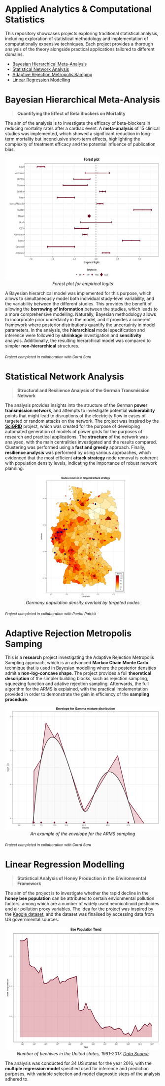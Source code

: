 # Applied Analytics & Computational Statistics

This repository showcases projects exploring traditional statistical analysis, including exploration of statistical methodology and implementation of computationally expensive techniques. Each project provides a thorough analysis of the theory alongside practical applications tailored to different domains.

- [Bayesian Hierarchical Meta-Analysis](#bayesian-hierarchical-meta-analysis)
- [Statistical Network Analysis](#statistical-network-analysis)
- [Adaptive Rejection Metropolis Samping](#adaptive-rejection-metropolis-samping)
- [Linear Regression Modelling](#linear-regression-modelling)


# Bayesian Hierarchical Meta-Analysis

><b>Quantifying the Effect of Beta Blockers on Mortality</b>

The aim of the analysis is to investigate the efficacy of beta-blockers in reducing mortality rates after a cardiac event. A **meta-analysis** of 15 clinical studies was implemented, which showed a significant reduction in long-term mortality but inconclusive short-term effects, highlighting the complexity of treatment efficacy and the potential influence of publication bias.

<p align="center">
  <img src="https://github.com/dontkillourjoy/stat_analytics/blob/main/bayesian_hierarchical/aux_files/forest_plot.png" alt="Forest plot for empirical logits" width="500" height = "400"/>
  <br/>
  <i>Forest plot for empirical logits</i>
</p>

A Bayesian hierarchical model was implemented for this purpose, which allows to  simultaneously model both individual study-level variability, and the variability between the different studies. This provides the benefit of allowing the **borrowing of information** between the studies, which leads to a more comprehensive modelling. Naturally, Bayesian methodology allows to incorporate prior uncertainty in the model, and it provides a coherent framework where posterior distributions quantify the uncertainty in model parameters. In the analysis, the **hierarchical** model specification and inference were followed by **shrinkage** investigation and **sensitivity** analysis. Additionally, the resulting hierarchical model was compared to simpler **non-hierarchical** structures.

<sub><i> Project completed in collaboration with Corrà Sara </i></sub>

# Statistical Network Analysis

><b>Structural and Resilience Analysis of the German Transmission Network</b>

The analysis provides insights into the structure of the German **power transmission network**, and attempts to investigate potential **vulnerability** points that might lead to disruptions of the electricity flow in cases of targeted or random attacks on the network. The project was inspired by the [**SciGRID**](https://www.power.scigrid.de/) project, which was created for the purpose of developing automated generation of models of power grids for the purposes of research and practical applications. The **structure** of the network was analysed, with the main centralities investigated and the results compared. Clustering was performed using a **fast and greedy** approach. Finally, **resilience analysis** was performed by using various approaches, which evidenced that the most efficient **attack strategy** node removal is coherent with population density levels, indicating the importance of robust network planning.

<p align="center">
  <img src="https://github.com/dontkillourjoy/stat_analytics/blob/main/network_analysis/aux_files/targeted.png" alt="Germany population density overlaid by targeted nodes" width="300" height = "400"/>
  <br/>
  <i>Germany population density overlaid by targeted nodes</i>
</p>

<sub><i>Project completed in collaboration with Poetto Patrick </i></sub>

# Adaptive Rejection Metropolis Samping

This is a **research** project investigating the Adaptive Rejection Metropolis Sampling approach, which is an advanced **Markov Chain Monte Carlo** technique that is used in Bayesian modelling where the posterior densities admit a **non-log-concave shape**. The project provides a full **theoretical description** of the simpler building blocks, such as rejection sampling, squeezing function and adative rejection sampling. Afterwards, the full algorithm for the ARMS is explained, with the practical implementation provided in order to demonstrate the gain in efficiency of the **sampling procedure**. 

<p align="center">
  <img src="https://github.com/dontkillourjoy/stat_analytics/blob/main/arms_computational/aux_files/envelope.png" alt="An example of the envelope for the ARMS sampling" width="500" height = "400"/>
  <br/>
  <i>An example of the envelope for the ARMS sampling</i>
</p>

<sub><i>Project completed in collaboration with Corrà Sara </i></sub>

# Linear Regression Modelling

><b>Statistical Analysis of Honey Production in the Environmental Framework</b>

The aim of the project is to investigate whether the rapid decline in the <b>honey bee population</b> can be attributed to certain envionmental pollution factors, among which are a number of widely used neonicotinoid pesticides and air pollution proxy variables. The idea for the project was inspired by the [Kaggle dataset](https://www.kaggle.com/datasets/kevinzmith/honey-with-neonic-pesticide), and the dataset was finalised by accessing data from US governmental sources. 

<p align="center">
  <img src="https://github.com/dontkillourjoy/stat_analytics/blob/main/linear_modelling/data/trend.png" alt="Number of beehives in the United states, 1961-2017. "  width="500" height = "400"/>
  <br/>
  <i>Number of beehives in the United states, 1961-2017. <a href="https://www.fao.org/faostat/en/" target="_blank">Data Source</a></i>
</p>

The analysis was conducted for 34 US states for the year 2016, with the **multiple regression model** specified used for inference and prediction purposes, with variable selection and model diagnostic steps of the analysis adhered to.
